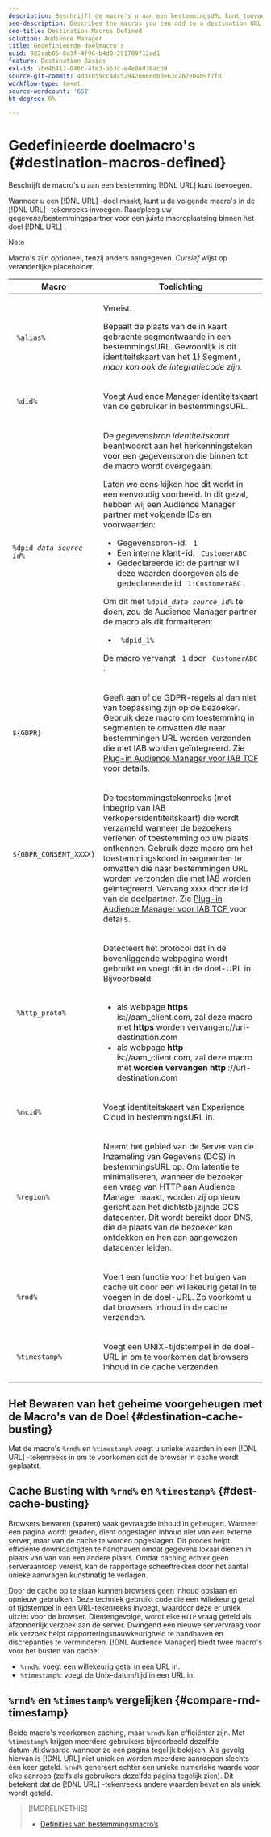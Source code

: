 ```yaml
---
description: Beschrijft de macro's u aan een bestemmingsURL kunt toevoegen.
seo-description: Describes the macros you can add to a destination URL.
seo-title: Destination Macros Defined
solution: Audience Manager
title: Gedefinieerde doelmacro's
uuid: 982cab05-8a3f-4f96-b4d0-291709712ad1
feature: Destination Basics
exl-id: 7be4b417-046c-4fe3-a53c-e4e0ed36acb9
source-git-commit: 4d3c859cc4dc5294286680b0e63c287e0409f7fd
workflow-type: tm+mt
source-wordcount: '652'
ht-degree: 0%

---
```


# Gedefinieerde doelmacro&#39;s {#destination-macros-defined}

Beschrijft de macro&#39;s u aan een bestemming [!DNL URL] kunt toevoegen.

<!-- destination-macros.xml -->

Wanneer u een [!DNL URL] -doel maakt, kunt u de volgende macro&#39;s in de [!DNL URL] -tekenreeks invoegen. Raadpleeg uw gegevens/bestemmingspartner voor een juiste macroplaatsing binnen het doel [!DNL URL] .

>[!NOTE]
>
>Macro&#39;s zijn optioneel, tenzij anders aangegeven. *Cursief* wijst op veranderlijke placeholder.

<table id="table_2C532EFB9DAE41B08714753EBD7DFB05"> 
 <thead> 
  <tr> 
   <th colname="col1" class="entry"> Macro </th> 
   <th colname="col2" class="entry"> Toelichting </th> 
  </tr> 
 </thead>
 <tbody> 
  <tr> 
   <td colname="col1"> <p> <code> %alias%</code> </p> </td> 
   <td colname="col2"> <p>Vereist. </p> <p>Bepaalt de plaats van de in kaart gebrachte segmentwaarde in een bestemmingsURL. Gewoonlijk is dit identiteitskaart van het 1&rbrace; Segment <i>, maar kon ook de integratiecode zijn.</i> </p> </td> 
  </tr> 
  <tr> 
   <td colname="col1"> <p> <code> %did%</code> </p> </td> 
   <td colname="col2"> <p>Voegt <span class="keyword"> Audience Manager </span> identiteitskaart van de gebruiker in bestemmingsURL. </p> </td> 
  </tr> 
  <tr> 
   <td colname="col1"> <p> <code>%dpid_<i>data source id</i>%</code> </p> </td> 
   <td colname="col2"> <p>De <i> gegevensbron identiteitskaart </i> beantwoordt aan het herkenningsteken voor een gegevensbron die binnen tot de macro wordt overgegaan. </p> <p>Laten we eens kijken hoe dit werkt in een eenvoudig voorbeeld. In dit geval, hebben wij een <span class="keyword"> Audience Manager </span> partner met volgende IDs en voorwaarden: </p> 
    <ul id="ul_697508B437EB4090B121AFA5D519AFBE"> 
     <li id="li_32D9F72A7D1543A892DC7E1529E98A96">Gegevensbron-id: <code> 1</code> </li> 
     <li id="li_099F5B63D2244B5AADA9B26CB6152E6B">Een interne klant-id: <code> CustomerABC</code> </li> 
     <li id="li_0D9FE501C16444DDB388C8E934E5A8C6">Gedeclareerde id: de partner wil deze waarden doorgeven als de gedeclareerde id <code> 1:CustomerABC</code> . </li> 
    </ul> <p>Om dit met <code>%dpid_<i>data source id</i>%</code> te doen, zou de <span class="keyword"> Audience Manager </span> partner de macro als dit formatteren: </p> 
    <ul class="simplelist"> 
     <li> <code> %dpid_1%</code> </li> 
    </ul> <p>De macro vervangt <code> 1</code> door <code> CustomerABC</code> . </p> </td> 
  </tr> 
  <tr>
    <td><p><code>${GDPR}</code></p></td>
    <td><p>Geeft aan of de GDPR-regels al dan niet van toepassing zijn op de bezoeker. Gebruik deze macro om toestemming in segmenten te omvatten die naar bestemmingen URL worden verzonden die met IAB worden geïntegreerd. Zie <a href="../../overview/data-security-and-privacy/aam-iab-plugin.md"> Plug-in Audience Manager voor IAB TCF </a> voor details.</p></td>
  </tr>
   <tr>
    <td><code>${GDPR_CONSENT_XXXX}</code></p></td>
    <td><p>De toestemmingstekenreeks (met inbegrip van IAB verkopersidentiteitskaart) die wordt verzameld wanneer de bezoekers verlenen of toestemming op uw plaats ontkennen. Gebruik deze macro om het toestemmingskoord in segmenten te omvatten die naar bestemmingen URL worden verzonden die met IAB worden geïntegreerd. Vervang <code>XXXX</code> door de id van de doelpartner. Zie <a href="../../overview/data-security-and-privacy/aam-iab-plugin.md"> Plug-in Audience Manager voor IAB TCF </a> voor details. </p></td>
  </tr>
  <tr> 
   <td colname="col1"> <p><code> %http_proto%</code> </p> </td> 
   <td colname="col2"> <p>Detecteert het protocol dat in de bovenliggende webpagina wordt gebruikt en voegt dit in de doel-URL in. Bijvoorbeeld:
     <br> 
     <ul id="ul_026F56EC46E94D9EB1153557C0F65325"> 
      <li id="li_B41EF140CC274CB68FE7213DD8B908C0">als webpage <b> https </b> is://aam_client.com, zal deze macro met <b> https </b> worden vervangen://url-destination.com </li> 
      <li id="li_BDCD6EA69B004A92BA6981952341BD77">als webpage <b> http </b> is://aam_client.com, zal deze macro met <b> worden vervangen http </b>://url-destination.com </li> 
     </ul> </p> </td> 
  </tr> 
  <tr> 
   <td colname="col1"> <p><code> %mcid%</code> </p> </td> 
   <td colname="col2"> <p>Voegt <span class="keyword"> identiteitskaart van Experience Cloud </span> in bestemmingsURL in. </p> </td> 
  </tr> 
  <tr> 
   <td colname="col1"> <p><code> %region%</code> </p> </td> 
   <td colname="col2"> <p>Neemt het <span class="wintitle"> gebied van de Server van de Inzameling van Gegevens (DCS) </span> in bestemmingsURL op. Om latentie te minimaliseren, wanneer de bezoeker een vraag van HTTP aan <span class="keyword"> Audience Manager </span> maakt, worden zij opnieuw gericht aan het dichtstbijzijnde <span class="wintitle"> DCS </span> datacenter. Dit wordt bereikt door DNS, die de plaats van de bezoeker kan ontdekken en hen aan aangewezen datacenter leiden. </p> </td> 
  </tr> 
  <tr> 
   <td colname="col1"> <p> <code> %rnd%</code> </p> </td> 
   <td colname="col2"> <p>Voert een functie voor het buigen van cache uit door een willekeurig getal in te voegen in de doel-URL. Zo voorkomt u dat browsers inhoud in de cache verzenden. </p> </td> 
  </tr> 
  <tr> 
   <td colname="col1"> <p> <code> %timestamp%</code> </p> </td> 
   <td colname="col2"> <p>Voegt een UNIX-tijdstempel in de doel-URL in om te voorkomen dat browsers inhoud in de cache verzenden. </p> </td> 
  </tr> 
 </tbody> 
</table>

## Het Bewaren van het geheime voorgeheugen met de Macro&#39;s van de Doel {#destination-cache-busting}

Met de macro&#39;s `%rnd%` en `%timestamp%` voegt u unieke waarden in een [!DNL URL] -tekenreeks in om te voorkomen dat de browser in cache wordt geplaatst.

## Cache Busting with `%rnd%` en `%timestamp%` {#dest-cache-busting}

<!-- c_dest_cache_busting.xml -->

Browsers bewaren (sparen) vaak gevraagde inhoud in geheugen. Wanneer een pagina wordt geladen, dient opgeslagen inhoud niet van een externe server, maar van de cache te worden opgeslagen. Dit proces helpt efficiënte downloadtijden te handhaven omdat gegevens lokaal dienen in plaats van van van een andere plaats. Omdat caching echter geen serveraanroep vereist, kan de rapportage scheeftrekken door het aantal unieke aanvragen kunstmatig te verlagen.

Door de cache op te slaan kunnen browsers geen inhoud opslaan en opnieuw gebruiken. Deze techniek gebruikt code die een willekeurig getal of tijdstempel in een URL-tekenreeks invoegt, waardoor deze er uniek uitziet voor de browser. Dientengevolge, wordt elke `HTTP` vraag geteld als afzonderlijk verzoek aan de server. Dwingend een nieuwe servervraag voor elk verzoek helpt rapporteringsnauwkeurigheid te handhaven en discrepanties te verminderen. [!DNL Audience Manager] biedt twee macro&#39;s voor het busten van cache:

* `%rnd%`: voegt een willekeurig getal in een URL in.
* `%timestamp%`: voegt de Unix-datum/tijd in een URL in.

## `%rnd%` en `%timestamp%` vergelijken {#compare-rnd-timestamp}

Beide macro&#39;s voorkomen caching, maar `%rnd%` kan efficiënter zijn. Met `%timestamp%` krijgen meerdere gebruikers bijvoorbeeld dezelfde datum-/tijdwaarde wanneer ze een pagina tegelijk bekijken. Als gevolg hiervan is [!DNL URL] niet uniek en worden meerdere aanroepen slechts één keer geteld. `%rnd%` genereert echter een unieke numerieke waarde voor elke aanroep (zelfs als gebruikers dezelfde pagina tegelijk zien). Dit betekent dat de [!DNL URL] -tekenreeks andere waarden bevat en als uniek wordt geteld.

>[!MORELIKETHIS]
>
>* [Definities van bestemmingsmacro’s](../../features/destinations/destination-macros.md#destination-macros-defined)
